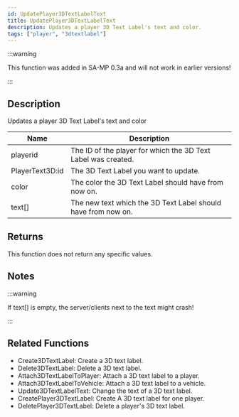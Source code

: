 ```yaml
---
id: UpdatePlayer3DTextLabelText
title: UpdatePlayer3DTextLabelText
description: Updates a player 3D Text Label's text and color.
tags: ["player", "3dtextlabel"]
---
```


<TagLinks />

:::warning

This function was added in SA-MP 0.3a and will not work in earlier versions!

:::

## Description

Updates a player 3D Text Label's text and color

| Name            | Description                                                   |
| --------------- | ------------------------------------------------------------- |
| playerid        | The ID of the player for which the 3D Text Label was created. |
| PlayerText3D:id | The 3D Text Label you want to update.                         |
| color           | The color the 3D Text Label should have from now on.          |
| text[]          | The new text which the 3D Text Label should have from now on. |

## Returns

This function does not return any specific values.

## Notes

:::warning

If text[] is empty, the server/clients next to the text might crash!

:::

## Related Functions

- Create3DTextLabel: Create a 3D text label.
- Delete3DTextLabel: Delete a 3D text label.
- Attach3DTextLabelToPlayer: Attach a 3D text label to a player.
- Attach3DTextLabelToVehicle: Attach a 3D text label to a vehicle.
- Update3DTextLabelText: Change the text of a 3D text label.
- CreatePlayer3DTextLabel: Create A 3D text label for one player.
- DeletePlayer3DTextLabel: Delete a player's 3D text label.
